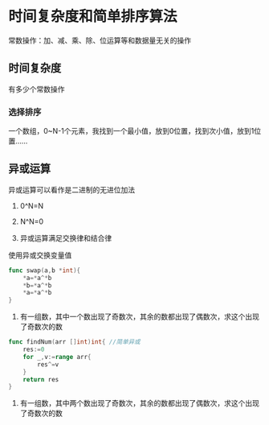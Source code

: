 # 时间复杂度和简单排序算法

常数操作：加、减、乘、除、位运算等和数据量无关的操作

## 时间复杂度

有多少个常数操作

### 选择排序

一个数组，0~N-1个元素，我找到一个最小值，放到0位置，找到次小值，放到1位置……



## 异或运算

异或运算可以看作是二进制的无进位加法

1. 0^N=N

2. N^N=0

3. 异或运算满足交换律和结合律

使用异或交换变量值

```go
func swap(a,b *int){
    *a=*a^*b
    *b=*a^*b
    *a=*a^*b
}
```

1. 有一组数，其中一个数出现了奇数次，其余的数都出现了偶数次，求这个出现了奇数次的数

```go
func findNum(arr []int)int{ //简单异或
    res:=0
    for _,v:=range arr{
        res^=v
    }
    return res
}
```

1. 有一组数，其中两个数出现了奇数次，其余的数都出现了偶数次，求这个出现了奇数次的数

```go

```


